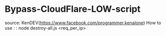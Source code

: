 # Bypass-CloudFlare-LOW-script
source: KenDEV(https://www.facebook.com/programmer.kenalone)
How to use : : node destroy-all.js <url> <time> <req_per_ip>

